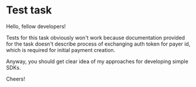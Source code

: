 # Test task
Hello, fellow developers!

Tests for this task obviously won't work because documentation provided for the task doesn't describe process of exchanging auth token for payer id, which is required for initial payment creation.

Anyway, you should get clear idea of my approaches for developing simple SDKs.

Cheers!
